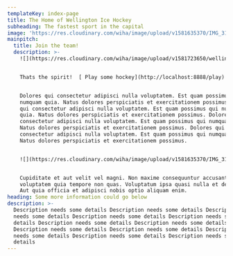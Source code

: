 ```yaml
---
templateKey: index-page
title: The Home of Wellington Ice Hockey
subheading: The fastest sport in the capital
image: 'https://res.cloudinary.com/wiha/image/upload/v1581635370/IMG_3183_jhoftu.jpg'
mainpitch:
  title: Join the team!
  description: >-
    ![](https://res.cloudinary.com/wiha/image/upload/v1581723650/wellington-hockey_nydx3z.jpg)


    Thats the spirit!  [ Play some hockey](http://localhost:8888/play)


    Dolores qui consectetur adipisci nulla voluptatem. Est quam possimus qui
    numquam quia. Natus dolores perspiciatis et exercitationem possimus. Dolores
    qui consectetur adipisci nulla voluptatem. Est quam possimus qui numquam
    quia. Natus dolores perspiciatis et exercitationem possimus. Dolores qui
    consectetur adipisci nulla voluptatem. Est quam possimus qui numquam quia.
    Natus dolores perspiciatis et exercitationem possimus. Dolores qui
    consectetur adipisci nulla voluptatem. Est quam possimus qui numquam quia.
    Natus dolores perspiciatis et exercitationem possimus.


    ![](https://res.cloudinary.com/wiha/image/upload/v1581635370/IMG_3183_jhoftu.jpg)


    Cupiditate et aut velit vel magni. Non maxime consequuntur accusantium
    voluptatem quia tempore non quas. Voluptatum ipsa quasi nulla et delectus.
    Aut quia officia et adipisci nobis optio aliquam enim.
heading: Some more information could go below
description: >-
  Description needs some details Description needs some details Description
  needs some details Description needs some details Description needs some
  details Description needs some details Description needs some details
  Description needs some details Description needs some details Description
  needs some details Description needs some details Description needs some
  details
---
```


